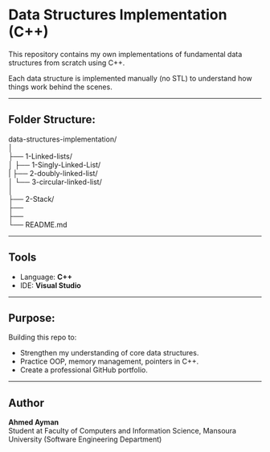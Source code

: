 # Data Structures Implementation (C++)

This repository contains my own implementations of fundamental data structures from scratch using C++.

Each data structure is implemented manually (no STL) to understand how things work behind the scenes.

---

## Folder Structure:

data-structures-implementation/ <br>
│ <br>
├── 1-Linked-lists/ <br>
│ ├── 1-Singly-Linked-List/ <br>
| ├── 2-doubly-linked-list/ <br>
│ └── 3-circular-linked-list/ <br>
│<br>
├── 2-Stack/ <br>
├── <br>
├── <br>
└── README.md <br>


---

## Tools
- Language: **C++**
- IDE: **Visual Studio**

---

## Purpose:
Building this repo to:
- Strengthen my understanding of core data structures.
- Practice OOP, memory management, pointers in C++.
- Create a professional GitHub portfolio.

---

## Author
**Ahmed Ayman** <br>
Student at Faculty of Computers and Information Science, Mansoura University (Software Engineering Department)
